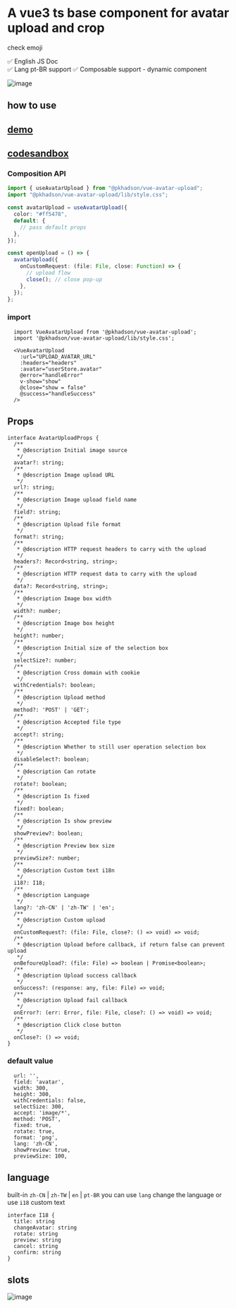 # A vue3 ts base component for avatar upload and crop

check emoji

✅ English JS Doc  
✅ Lang pt-BR support
✅ Composable support - dynamic component

![image](https://github.com/derlans/vue-avatar-upload/blob/master/imgs/preview.gif)

## how to use

## [demo](http://avatar-upload.derlan.top/)

## [codesandbox](https://codesandbox.io/p/github/derlans/vue-avatar-upload/master?workspace=%257B%2522activeFilepath%2522%253A%2522%252Fpreview%252FApp.vue%2522%252C%2522openFiles%2522%253A%255B%255D%252C%2522sidebarPanel%2522%253A%2522EXPLORER%2522%252C%2522gitSidebarPanel%2522%253A%2522COMMIT%2522%252C%2522spaces%2522%253A%257B%2522clg88ugpd000x3n6jkshxocy6%2522%253A%257B%2522key%2522%253A%2522clg88ugpd000x3n6jkshxocy6%2522%252C%2522name%2522%253A%2522Default%2522%252C%2522devtools%2522%253A%255B%257B%2522type%2522%253A%2522PREVIEW%2522%252C%2522taskId%2522%253A%2522dev%2522%252C%2522port%2522%253A3000%252C%2522key%2522%253A%2522clg896gs500ga3n6jnlvlsznz%2522%252C%2522isMinimized%2522%253Afalse%257D%255D%257D%257D%252C%2522currentSpace%2522%253A%2522clg88ugpd000x3n6jkshxocy6%2522%252C%2522spacesOrder%2522%253A%255B%2522clg88ugpd000x3n6jkshxocy6%2522%255D%252C%2522hideCodeEditor%2522%253Afalse%257D)

### Composition API

```typescript
import { useAvatarUpload } from "@pkhadson/vue-avatar-upload";
import "@pkhadson/vue-avatar-upload/lib/style.css";

const avatarUpload = useAvatarUpload({
  color: "#ff5478",
  default: {
    // pass default props
  },
});

const openUpload = () => {
  avatarUpload({
    onCustomRequest: (file: File, close: Function) => {
      // upload flow
      close(); // close pop-up
    },
  });
};
```

### import

```
  import VueAvatarUpload from '@pkhadson/vue-avatar-upload';
  import '@pkhadson/vue-avatar-upload/lib/style.css';
```

```
  <VueAvatarUpload
    :url="UPLOAD_AVATAR_URL"
    :headers="headers"
    :avatar="userStore.avatar"
    @error="handleError"
    v-show="show"
    @close="show = false"
    @success="handleSuccess"
  />
```

## Props

```
interface AvatarUploadProps {
  /**
   * @description Initial image source
   */
  avatar?: string;
  /**
   * @description Image upload URL
   */
  url?: string;
  /**
   * @description Image upload field name
   */
  field?: string;
  /**
   * @description Upload file format
   */
  format?: string;
  /**
   * @description HTTP request headers to carry with the upload
   */
  headers?: Record<string, string>;
  /**
   * @description HTTP request data to carry with the upload
   */
  data?: Record<string, string>;
  /**
   * @description Image box width
   */
  width?: number;
  /**
   * @description Image box height
   */
  height?: number;
  /**
   * @description Initial size of the selection box
   */
  selectSize?: number;
  /**
   * @description Cross domain with cookie
   */
  withCredentials?: boolean;
  /**
   * @description Upload method
   */
  method?: 'POST' | 'GET';
  /**
   * @description Accepted file type
   */
  accept?: string;
  /**
   * @description Whether to still user operation selection box
   */
  disableSelect?: boolean;
  /**
   * @description Can rotate
   */
  rotate?: boolean;
  /**
   * @description Is fixed
   */
  fixed?: boolean;
  /**
   * @description Is show preview
   */
  showPreview?: boolean;
  /**
   * @description Preview box size
   */
  previewSize?: number;
  /**
   * @description Custom text i18n
   */
  i18?: I18;
  /**
   * @description Language
   */
  lang?: 'zh-CN' | 'zh-TW' | 'en';
  /**
   * @description Custom upload
   */
  onCustomRequest?: (file: File, close?: () => void) => void;
  /**
   * @description Upload before callback, if return false can prevent upload
   */
  onBefoureUpload?: (file: File) => boolean | Promise<boolean>;
  /**
   * @description Upload success callback
   */
  onSuccess?: (response: any, file: File) => void;
  /**
   * @description Upload fail callback
   */
  onError?: (err: Error, file: File, close?: () => void) => void;
  /**
   * @description Click close button
   */
  onClose?: () => void;
}

```

### default value

```
  url: '',
  field: 'avatar',
  width: 300,
  height: 300,
  withCredentials: false,
  selectSize: 300,
  accept: 'image/*',
  method: 'POST',
  fixed: true,
  rotate: true,
  format: 'png',
  lang: 'zh-CN',
  showPreview: true,
  previewSize: 100,
```

## language

built-in `zh-CN` | `zh-TW` | `en` | `pt-BR`
you can use `lang` change the language
or use `i18` custom text

```
interface I18 {
  title: string
  changeAvatar: string
  rotate: string
  preview: string
  cancel: string
  confirm: string
}
```

## slots

![image](https://github.com/derlans/vue-avatar-upload/blob/master/imgs/slots.png)
